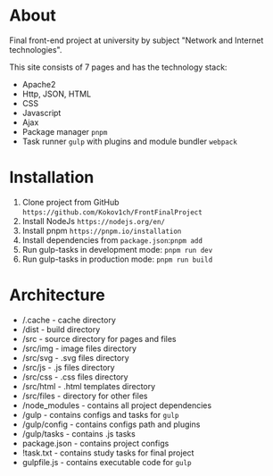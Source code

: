 # About
Final front-end project at university by subject "Network and Internet technologies".

This site consists of 7 pages and has the technology stack:
* Apache2
* Http, JSON, HTML
* CSS
* Javascript
* Ajax
* Package manager `pnpm`
* Task runner `gulp` with plugins and module bundler `webpack`

# Installation
1. Clone project from GitHub `https://github.com/Kokov1ch/FrontFinalProject`
2. Install NodeJs `https://nodejs.org/en/`
3. Install pnpm `https://pnpm.io/installation`
4. Install dependencies from `package.json`:`pnpm add`
5. Run gulp-tasks in development mode: `pnpm run dev`
6. Run gulp-tasks in production mode: `pnpm run build`

# Architecture
- /.cache - cache directory
- /dist - build directory
- /src - source directory for pages and files
- /src/img - image files directory
- /src/svg - .svg files directory
- /src/js - .js files directory
- /src/css - .css files directory
- /src/html - .html templates directory
- /src/files - directory for other files
- /node_modules - contains all project dependencies
- /gulp - contains configs and tasks for `gulp`
- /gulp/config - contains configs path and plugins
- /gulp/tasks - contains .js tasks
- package.json - contains project configs
- !task.txt - contains study tasks for final project
- gulpfile.js - contains executable code for `gulp`
